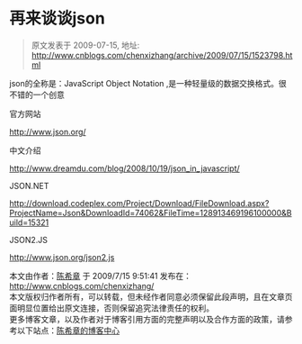 # 再来谈谈json 
> 原文发表于 2009-07-15, 地址: http://www.cnblogs.com/chenxizhang/archive/2009/07/15/1523798.html 


json的全称是：JavaScript Object Notation ,是一种轻量级的数据交换格式。很不错的一个创意

 官方网站

 <http://www.json.org/>

 中文介绍

 <http://www.dreamdu.com/blog/2008/10/19/json_in_javascript/>

 JSON.NET

 <http://download.codeplex.com/Project/Download/FileDownload.aspx?ProjectName=Json&DownloadId=74062&FileTime=128913469196100000&Build=15321>

 JSON2.JS

 <http://www.json.org/json2.js>

 本文由作者：[陈希章](http://www.xizhang.com) 于 2009/7/15 9:51:41 发布在：<http://www.cnblogs.com/chenxizhang/>  
 本文版权归作者所有，可以转载，但未经作者同意必须保留此段声明，且在文章页面明显位置给出原文连接，否则保留追究法律责任的权利。   
 更多博客文章，以及作者对于博客引用方面的完整声明以及合作方面的政策，请参考以下站点：[陈希章的博客中心](http://www.xizhang.com/blog.htm) 